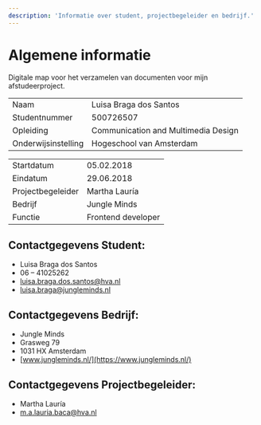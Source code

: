 ```yaml
---
description: 'Informatie over student, projectbegeleider en bedrijf.'
---
```


# Algemene informatie

Digitale map voor het verzamelen van documenten voor mijn afstudeerproject.

|  |  |
| --- | --- |
| Naam | Luisa Braga dos Santos |
| Studentnummer | 500726507 |
| Opleiding | Communication and Multimedia Design |
| Onderwijsinstelling | Hogeschool van Amsterdam |

|  |  |
| --- | --- |
| Startdatum | 05.02.2018 |
| Eindatum | 29.06.2018 |
| Projectbegeleider | Martha Lauría |
| Bedrijf | Jungle Minds |
| Functie | Frontend developer |

## Contactgegevens Student:

* Luisa Braga dos Santos
* 06 – 41025262
* luisa.braga.dos.santos@hva.nl
* luisa.braga@jungleminds.nl

## Contactgegevens Bedrijf:

* Jungle Minds
* Grasweg 79
* 1031 HX Amsterdam
* [www.jungleminds.nl/](https://www.jungleminds.nl/)

## Contactgegevens Projectbegeleider:

* Martha Lauría
* m.a.lauria.baca@hva.nl

